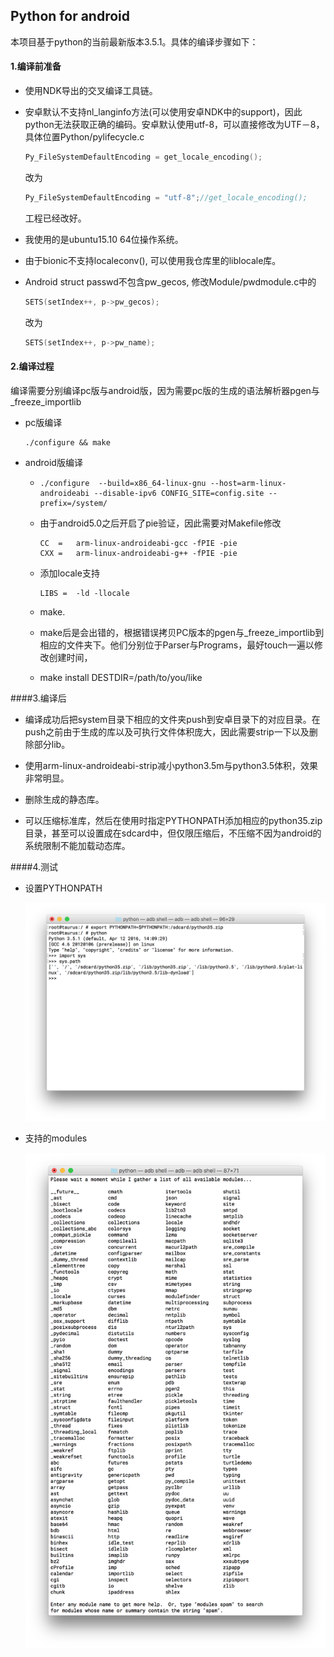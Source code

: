 ## Python for android

本项目基于python的当前最新版本3.5.1。具体的编译步骤如下：

#### 1.编译前准备

- 使用NDK导出的交叉编译工具链。

- 安卓默认不支持nl_langinfo方法(可以使用安卓NDK中的support)，因此python无法获取正确的编码。安卓默认使用utf-8，可以直接修改为UTF－8，具体位置Python/pylifecycle.c

  ```c
  Py_FileSystemDefaultEncoding = get_locale_encoding();
  ```

  改为

  ```c
  Py_FileSystemDefaultEncoding = "utf-8";//get_locale_encoding();
  ```

  工程已经改好。

- 我使用的是ubuntu15.10 64位操作系统。

- 由于bionic不支持localeconv(), 可以使用我仓库里的liblocale库。

- Android struct passwd不包含pw_gecos, 修改Module/pwdmodule.c中的

  ```c
  SETS(setIndex++, p->pw_gecos);
  ```

  改为

  ```c
  SETS(setIndex++, p->pw_name);
  ```

#### 2.编译过程

编译需要分别编译pc版与android版，因为需要pc版的生成的语法解析器pgen与_freeze_importlib

- pc版编译

  ```shell
  ./configure && make
  ```

- android版编译

  - ```shell
    ./configure  --build=x86_64-linux-gnu --host=arm-linux-androideabi --disable-ipv6 CONFIG_SITE=config.site --prefix=/system/
    ```

  - 由于android5.0之后开启了pie验证，因此需要对Makefile修改

    ```shell
    CC  =	arm-linux-androideabi-gcc -fPIE -pie
    CXX =	arm-linux-androideabi-g++ -fPIE -pie
    ```

  - 添加locale支持

    ```shell
    LIBS =  -ld -llocale
    ```

  - make.

  - make后是会出错的，根据错误拷贝PC版本的pgen与_freeze_importlib到相应的文件夹下。他们分别位于Parser与Programs，最好touch一遍以修改创建时间，

  - make install DESTDIR=/path/to/you/like

####3.编译后

- 编译成功后把system目录下相应的文件夹push到安卓目录下的对应目录。在push之前由于生成的库以及可执行文件体积庞大，因此需要strip一下以及删除部分lib。


- 使用arm-linux-androideabi-strip减小python3.5m与python3.5体积，效果非常明显。


- 删除生成的静态库。


- 可以压缩标准库，然后在使用时指定PYTHONPATH添加相应的python35.zip目录，甚至可以设置成在sdcard中，但仅限压缩后，不压缩不因为android的系统限制不能加载动态库。

####4.测试

- 设置PYTHONPATH

  ![path](art/path.png)


- 支持的modules

  ![modules](art/modules.png)